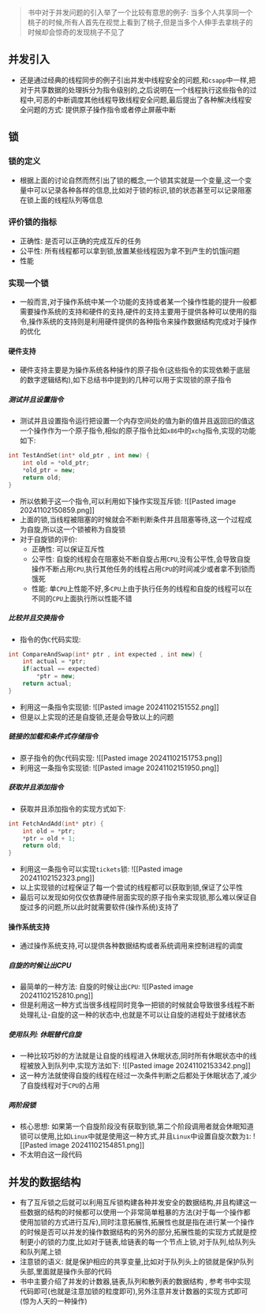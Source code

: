 > 书中对于并发问题的引入举了一个比较有意思的例子: 当多个人共享同一个桃子的时候,所有人首先在视觉上看到了桃子,但是当多个人伸手去拿桃子的时候却会惊奇的发现桃子不见了
## 并发引入
- 还是通过经典的线程同步的例子引出并发中线程安全的问题,和`csapp`中一样,把对于共享数据的处理拆分为指令级别的,之后说明在一个线程执行这些指令的过程中,可恶的中断调度其他线程导致线程安全问题,最后提出了各种解决线程安全问题的方式: 提供原子操作指令或者停止屏蔽中断
## 锁
### 锁的定义
- 根据上面的讨论自然而然引出了锁的概念,一个锁其实就是一个变量,这一个变量中可以记录各种各样的信息,比如对于锁的标识,锁的状态甚至可以记录阻塞在锁上面的线程队列等信息
### 评价锁的指标
- 正确性: 是否可以正确的完成互斥的任务
- 公平性: 所有线程都可以拿到锁,放置某些线程因为拿不到产生的饥饿问题
- 性能
### 实现一个锁
- 一般而言,对于操作系统中某一个功能的支持或者某一个操作性能的提升一般都需要操作系统的支持和硬件的支持,硬件的支持主要用于提供各种可以使用的指令,操作系统的支持则是利用硬件提供的各种指令来操作数据结构完成对于操作的优化
#### 硬件支持
- 硬件支持主要是为操作系统各种操作的原子指令(这些指令的实现依赖于底层的数字逻辑结构),如下总结书中提到的几种可以用于实现锁的原子指令
##### 测试并且设置指令
- 测试并且设置指令运行把设置一个内存空间处的值为新的值并且返回旧的值这一个操作作为一个原子指令,相似的原子指令比如`x86`中的`xchg`指令,实现的功能如下:
```c++
int TestAndSet(int* old_ptr , int new) {
	int old = *old_ptr;
	*old_ptr = new;
	return old;
}
```
- 所以依赖于这一个指令,可以利用如下操作实现互斥锁:
![[Pasted image 20241102150859.png]]
- 上面的锁,当线程被阻塞的时候就会不断判断条件并且阻塞等待,这一个过程成为自旋,所以这一个锁被称为自旋锁
- 对于自旋锁的评价:
	- 正确性: 可以保证互斥性
	- 公平性: 自旋的线程会在阻塞处不断自旋占用`CPU`,没有公平性,会导致自旋操作不断占用`CPU`,执行其他任务的线程占用`CPU`的时间减少或者拿不到锁而饿死
	- 性能: 单`CPU`上性能不好,多`CPU`上由于执行任务的线程和自旋的线程可以在不同的`CPU`上面执行所以性能不错
##### 比较并且交换指令
- 指令的伪`C`代码实现:
```c++
int CompareAndSwap(int* ptr , int expected , int new) {
	int actual = *ptr;
	if(actual == expected) 
		*ptr = new;
	return actual;
}
```
- 利用这一条指令实现锁:
![[Pasted image 20241102151552.png]]
- 但是以上实现的还是自旋锁,还是会导致以上的问题
##### 链接的加载和条件式存储指令
- 原子指令的伪`C`代码实现:
![[Pasted image 20241102151753.png]]
- 利用这一条指令实现锁:
![[Pasted image 20241102151950.png]]
##### 获取并且添加指令
- 获取并且添加指令的实现方式如下:
```c++
int FetchAndAdd(int* ptr) {
	int old = *ptr;
	*ptr = old + 1;
	return old;
}
```
- 利用这一条指令可以实现`tickets`锁:
![[Pasted image 20241102152323.png]]
- 以上实现锁的过程保证了每一个尝试的线程都可以获取到锁,保证了公平性
- 最后可以发现如何仅仅依靠硬件层面实现的原子指令来实现锁,那么难以保证自旋过多的问题,所以此时就需要软件(操作系统)支持了
#### 操作系统支持
- 通过操作系统支持,可以提供各种数据结构或者系统调用来控制进程的调度
##### 自旋的时候让出CPU
- 最简单的一种方法: 自旋的时候让出`CPU`:
![[Pasted image 20241102152810.png]]
- 但是利用这一种方式当很多线程同时竞争一把锁的时候就会导致很多线程不断处理礼让-自旋的这一种的状态中,也就是不可以让自旋的进程处于就绪状态
##### 使用队列: 休眠替代自旋
- 一种比较巧妙的方法就是让自旋的线程进入休眠状态,同时所有休眠状态中的线程被放入到队列中,实现方法如下:
![[Pasted image 20241102153342.png]]
- 这一种方法就使得自旋的线程在经过一次条件判断之后都处于休眠状态了,减少了自旋线程对于`CPU`的占用
##### 两阶段锁
- 核心思想: 如果第一个自旋阶段没有获取到锁,第二个阶段调用者就会休眠知道锁可以使用,比如`Linux`中就是使用这一种方式,并且`Linux`中设置自旋次数为`1`:
![[Pasted image 20241102154851.png]]
- 不太明白这一段代码
## 并发的数据结构
- 有了互斥锁之后就可以利用互斥锁构建各种并发安全的数据结构,并且构建这一些数据的结构的时候都可以使用一个非常简单粗暴的方法(对于每一个操作都使用加锁的方式进行互斥),同时注意拓展性,拓展性也就是指在进行某一个操作的时候是否可以并发的操作数据结构的另外的部分,拓展性能的实现方式就是控制更小的锁的力度,比如对于链表,给链表的每一个节点上锁,对于队列,给队列头和队列尾上锁
- 注意锁的语义: 就是保护相应的共享变量,比如对于队列头上的锁就是保护队列头部,里面就是操作头部的代码
- 书中主要介绍了并发的计数器,链表,队列和散列表的数据结构 , 参考书中实现代码即可(也就是注意加锁的粒度即可),另外注意并发计数器的实现方式即可(惊为人天的一种操作)
